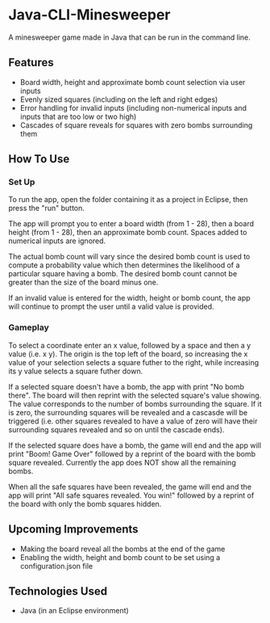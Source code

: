# Java-CLI-Minesweeper

A minesweeper game made in Java that can be run in the command line.

## Features

- Board width, height and approximate bomb count selection via user inputs
- Evenly sized squares (including on the left and right edges)
- Error handling for invalid inputs (including non-numerical inputs and inputs that are too low or two high)
- Cascades of square reveals for squares with zero bombs surrounding them

## How To Use

### Set Up

To run the app, open the folder containing it as a project in Eclipse, then press the "run" button.

The app will prompt you to enter a board width (from 1 - 28), then a board height (from 1 - 28), then an approximate bomb count. Spaces added to numerical inputs are ignored.

The actual bomb count will vary since the desired bomb count is used to compute a probability value which then determines the likelihood of a particular square having a bomb. The desired bomb count cannot be greater than the size of the board minus one.

If an invalid value is entered for the width, height or bomb count, the app will continue to prompt the user until a valid value is provided.

### Gameplay

To select a coordinate enter an x value, followed by a space and then a y value (i.e. x y). The origin is the top left of the board, so increasing the x value of your selection selects a square futher to the right, while increasing its y value selects a square futher down.

If a selected square doesn't have a bomb, the app with print "No bomb there". The board will then reprint with the selected square's value showing. The value corresponds to the number of bombs surrounding the square. If it is zero, the surrounding squares will be revealed and a cascasde will be triggered (i.e. other squares revealed to have a value of zero will have their surrounding squares revealed and so on until the cascade ends).

If the selected square does have a bomb, the game will end and the app will print "Boom! Game Over" followed by a reprint of the board with the bomb square revealed. Currently the app does NOT show all the remaining bombs.

When all the safe squares have been revealed, the game will end and the app will print "All safe squares revealed. You win!" followed by a reprint of the board with only the bomb squares hidden.

## Upcoming Improvements

- Making the board reveal all the bombs at the end of the game
- Enabling the width, height and bomb count to be set using a configuration.json file

## Technologies Used

- Java (in an Eclipse environment)
